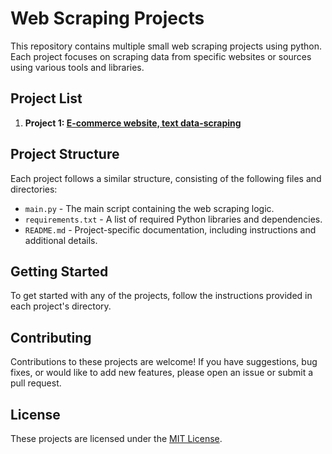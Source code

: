 # Web Scraping Projects

This repository contains multiple small web scraping projects using python. Each project focuses on scraping data from specific websites or sources using various tools and libraries.

## Project List

1. **Project 1: [E-commerce website, text data-scraping](project1/)**

## Project Structure

Each project follows a similar structure, consisting of the following files and directories:

- `main.py` - The main script containing the web scraping logic.
- `requirements.txt` - A list of required Python libraries and dependencies.
- `README.md` - Project-specific documentation, including instructions and additional details.

## Getting Started

To get started with any of the projects, follow the instructions provided in each project's directory.

## Contributing

Contributions to these projects are welcome! If you have suggestions, bug fixes, or would like to add new features, please open an issue or submit a pull request.

## License

These projects are licensed under the [MIT License](LICENSE).
